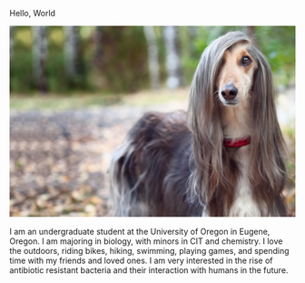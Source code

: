 Hello, World

![Scary!](/images/prettydog.jpg "Beautiful Doggo")

I am an undergraduate student at the University of Oregon in Eugene, Oregon. I am majoring in biology, with minors in CIT and chemistry. I love the outdoors, riding bikes, hiking, swimming, playing games, and spending time with my friends and loved ones. I am very interested in the rise of antibiotic resistant bacteria and their interaction with humans in the future. 
